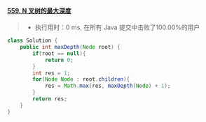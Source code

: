 #### [559. N 叉树的最大深度](https://leetcode-cn.com/problems/maximum-depth-of-n-ary-tree/)

> - 执行用时：0 ms, 在所有 Java 提交中击败了100.00%的用户

```java
class Solution {
    public int maxDepth(Node root) {
        if(root == null){
            return 0;
        }
        int res = 1;
        for(Node Node : root.children){
            res = Math.max(res, maxDepth(Node) + 1);
        }
        return res;
    }
}
```

